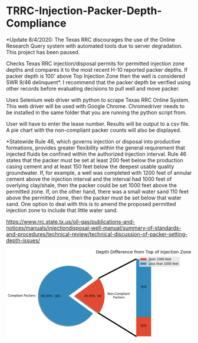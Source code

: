 # TRRC-Injection-Packer-Depth-Compliance

*Update 8/4/2020: The Texas RRC discourages the use of the Online Research Query system with automated tools due to server degradation. This project has been paused.

Checks Texas RRC injection/disposal permits for permitted injection zone depths and compares it to the most recent H-10 reported packer depths.
If packer depth is 100' above Top Injection Zone then the well is considered SWR 9/46 delinquent*. I recommend that the packer depth be verified using other records before evaluating decisions to pull well and move packer.

Uses Selenium web driver with python to scrape Texas RRC Online System. This web driver will be used with Google Chrome.
Chromedriver needs to be installed in the same folder that you are running the python script from.

User will have to enter the lease number. Results will be output to a csv file. A pie chart with the non-compliant packer counts will also be displayed.

*Statewide Rule 46, which governs injection or disposal into productive formations, provides greater flexibility within the general requirement that injected fluids be confined within the authorized injection interval. Rule 46 states that the packer must be set at least 200 feet below the production casing cement and at least 150 feet below the deepest usable quality groundwater. If, for example, a well was completed with 1200 feet of annular cement above the injection interval and the interval had 1000 feet of overlying clay/shale, then the packer could be set 1000 feet above the permitted zone. If, on the other hand, there was a small water sand 110 feet above the permitted zone, then the packer must be set below that water sand. One option to deal with this is to amend the proposed permitted injection zone to include that little water sand.

https://www.rrc.state.tx.us/oil-gas/publications-and-notices/manuals/injectiondisposal-well-manual/summary-of-standards-and-procedures/technical-review/technical-discussion-of-packer-setting-depth-issues/

![alt text](https://github.com/hectorzambrano/TRRC-Injection-Packer-Depth-Compliance/blob/master/example_pie_chart.png)
